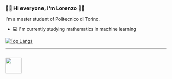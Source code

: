 ### 👋🏼 Hi everyone, I'm Lorenzo 🤌🏼

I'm a master student of Politecnico di Torino.

- 💻 I'm currently studying mathematics in machine learning

[![Top Langs](https://github-readme-stats.vercel.app/api/top-langs/?username=notlosca&langs_count=8&theme=tokyonight&layout=compact)](https://github.com/notlosca)

---
[<img src="https://user-images.githubusercontent.com/79795245/151543715-d76e1de6-6a81-417d-ad77-977a104634da.png" width="50" height="50">][1]
---
[1]: https://www.linkedin.com/in/lorenzo-scarciglia-57301a220/

<!--
**notlosca/notlosca** is a ✨ _special_ ✨ repository because its `README.md` (this file) appears on your GitHub profile.

Here are some ideas to get you started:

- 🔭 I’m currently working on ...
- 🌱 I’m currently learning ...
- 👯 I’m looking to collaborate on ...
- 🤔 I’m looking for help with ...
- 💬 Ask me about ...
- 📫 How to reach me: ...
- 😄 Pronouns: ...
- ⚡ Fun fact: ...
-->
